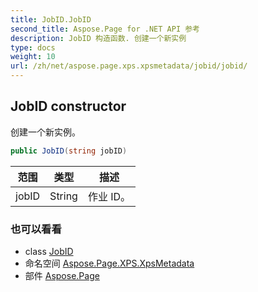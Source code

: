 ```yaml
---
title: JobID.JobID
second_title: Aspose.Page for .NET API 参考
description: JobID 构造函数. 创建一个新实例
type: docs
weight: 10
url: /zh/net/aspose.page.xps.xpsmetadata/jobid/jobid/
---
```

## JobID constructor

创建一个新实例。

```csharp
public JobID(string jobID)
```

| 范围 | 类型 | 描述 |
| --- | --- | --- |
| jobID | String | 作业 ID。 |

### 也可以看看

* class [JobID](../)
* 命名空间 [Aspose.Page.XPS.XpsMetadata](../../jobid/)
* 部件 [Aspose.Page](../../../)


